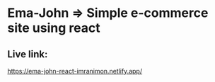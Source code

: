 # Ema-John => Simple e-commerce site using react

## Live link: 
https://ema-john-react-imranimon.netlify.app/